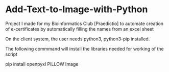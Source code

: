 # Add-Text-to-Image-with-Python
Project I made for my Bioinformatics Club [Praedictio] to automate creation of e-certificates by automatically filling the names from an excel sheet

On the client system, the user needs python3, python3-pip installed.

The following commmand will install the libraries needed for working of the script

pip install openpyxl PILLOW Image
